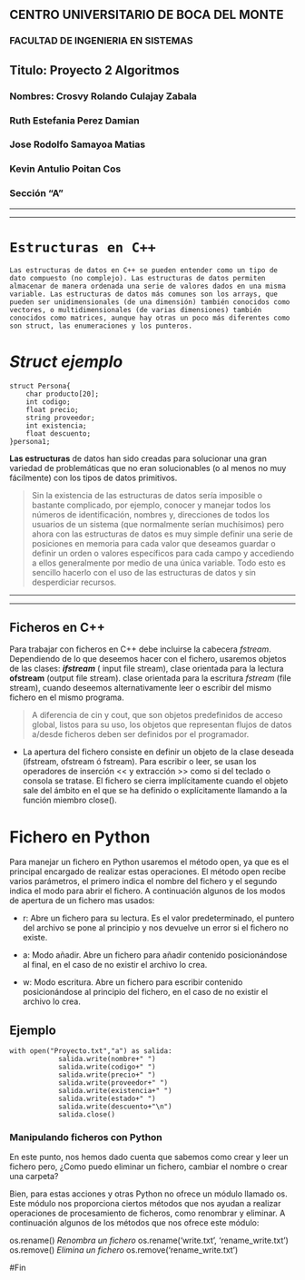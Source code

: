 ## CENTRO UNIVERSITARIO DE BOCA DEL MONTE
### FACULTAD DE INGENIERIA EN SISTEMAS


## Titulo: **Proyecto 2 Algoritmos**



### Nombres: Crosvy Rolando Culajay Zabala
###          Ruth Estefania Perez Damian 
###          Jose Rodolfo Samayoa Matias
###          Kevin Antulio Poitan Cos
### Sección “A”








***
***
# **`Estructuras en C++`**
    Las estructuras de datos en C++ se pueden entender como un tipo de dato compuesto (no complejo). Las estructuras de datos permiten almacenar de manera ordenada una serie de valores dados en una misma variable. Las estructuras de datos más comunes son los arrays, que pueden ser unidimensionales (de una dimensión) también conocidos como vectores, o multidimensionales (de varias dimensiones) también conocidos como matrices, aunque hay otras un poco más diferentes como son struct, las enumeraciones y los punteros.

# *Struct ejemplo*

```
struct Persona{
    char producto[20];
    int codigo;
    float precio;
    string proveedor;
    int existencia;
    float descuento;
}persona1;
```

**Las estructuras** de datos han sido creadas para solucionar una gran variedad de problemáticas que no eran solucionables (o al menos no muy fácilmente) con los tipos de datos primitivos. 

> Sin la existencia de las estructuras de datos sería imposible o bastante complicado, por ejemplo, conocer y manejar todos los números de identificación, nombres y, direcciones de todos los usuarios de un sistema (que normalmente serían muchísimos) pero ahora con las estructuras de datos es muy simple definir una serie de posiciones en memoria para cada valor que deseamos guardar o definir un orden o valores específicos para cada campo y accediendo a ellos generalmente por medio de una única variable. Todo esto es sencillo hacerlo con el uso de las estructuras de datos y sin desperdiciar recursos.
***
***

## Ficheros en C++
Para trabajar con ficheros en C++ debe incluirse la cabecera *fstream*.
Dependiendo de lo que deseemos hacer con el fichero, usaremos objetos de las clases:
***ifstream*** ( input file stream), clase orientada para la lectura
**ofstream** (output file stream). clase orientada para la escritura
*fstream* (file stream), cuando deseemos alternativamente leer o escribir del mismo fichero en el mismo programa.

>A diferencia de cin y cout, que son objetos predefinidos de acceso global, listos para su uso, los objetos que representan flujos de datos a/desde ficheros deben ser definidos por el programador.

* La apertura del fichero consiste en definir un objeto de la clase deseada (ifstream, ofstream ó fstream).
Para escribir o leer, se usan los operadores de inserción << y extracción >> como si del teclado o consola se tratase.
El fichero se cierra implícitamente cuando el objeto sale del ámbito en el que se ha definido o explícitamente llamando a la función miembro close().

# Fichero en Python

Para manejar un fichero en Python usaremos el método open, ya que es el principal encargado de realizar estas operaciones.
El método open recibe varios parámetros, el primero indica el nombre del fichero y el segundo indica el modo para abrir el fichero. A continuación algunos de los modos de apertura de un fichero mas usados:

* r: Abre un fichero para su lectura. Es el valor predeterminado, el puntero del archivo se pone al principio y nos devuelve un error si el fichero no existe.

* a: Modo añadir. Abre un fichero para añadir contenido posicionándose al final, en el caso de no existir el archivo lo crea.

* w: Modo escritura. Abre un fichero para escribir contenido posicionándose al principio del fichero, en el caso de no existir el archivo lo crea.

## Ejemplo 

```
with open("Proyecto.txt","a") as salida: 
            salida.write(nombre+" ")
            salida.write(codigo+" ") 
            salida.write(precio+" ") 
            salida.write(proveedor+" ") 
            salida.write(existencia+" ") 
            salida.write(estado+" ")
            salida.write(descuento+"\n")
            salida.close()
```

### Manipulando ficheros con Python 
En este punto, nos hemos dado cuenta que sabemos como crear y leer un fichero pero, ¿Como puedo eliminar un fichero, cambiar el nombre o crear una carpeta?

Bien, para estas acciones y otras Python no ofrece un módulo llamado os. Este módulo nos proporciona ciertos métodos que nos ayudan a realizar operaciones de procesamiento de ficheros, como renombrar y eliminar. A continuación algunos de los métodos que nos ofrece este módulo:

os.rename() 	*Renombra un fichero*       os.rename(‘write.txt’, ‘rename_write.txt’)
os.remove()     *Elimina un fichero*        os.remove(‘rename_write.txt’)

#Fin
